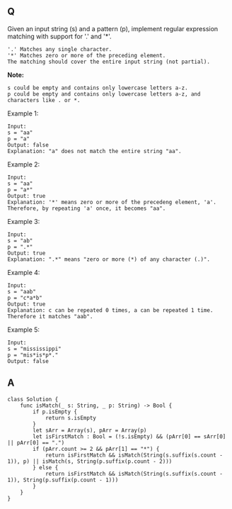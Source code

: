 ## Q

Given an input string (s) and a pattern (p), implement regular expression matching with support for '.' and '*'.

```
'.' Matches any single character.
'*' Matches zero or more of the preceding element.
The matching should cover the entire input string (not partial).
```

**Note:**

```
s could be empty and contains only lowercase letters a-z.
p could be empty and contains only lowercase letters a-z, and characters like . or *.
```

Example 1:

```
Input:
s = "aa"
p = "a"
Output: false
Explanation: "a" does not match the entire string "aa".
```

Example 2:

```
Input:
s = "aa"
p = "a*"
Output: true
Explanation: '*' means zero or more of the precedeng element, 'a'. Therefore, by repeating 'a' once, it becomes "aa".
```

Example 3:

```
Input:
s = "ab"
p = ".*"
Output: true
Explanation: ".*" means "zero or more (*) of any character (.)".
```

Example 4:

```
Input:
s = "aab"
p = "c*a*b"
Output: true
Explanation: c can be repeated 0 times, a can be repeated 1 time. Therefore it matches "aab".
```

Example 5:

```
Input:
s = "mississippi"
p = "mis*is*p*."
Output: false
```

## A

```
class Solution {
    func isMatch(_ s: String, _ p: String) -> Bool {
        if p.isEmpty {
            return s.isEmpty
        }
        let sArr = Array(s), pArr = Array(p)
        let isFirstMatch : Bool = (!s.isEmpty) && (pArr[0] == sArr[0] || pArr[0] == ".")
        if (pArr.count >= 2 && pArr[1] == "*") {
            return isFirstMatch && isMatch(String(s.suffix(s.count - 1)), p) || isMatch(s, String(p.suffix(p.count - 2)))
        } else {
            return isFirstMatch && isMatch(String(s.suffix(s.count - 1)), String(p.suffix(p.count - 1)))
        }
    }
}
```
